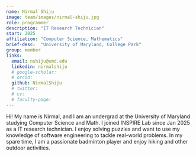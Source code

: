 ```yaml
---
name: Nirmal Shiju
image: team/images/nirmal-shiju.jpg
role: programmer
description: "IT Research Technician"
start: 2025
affiliation: "Computer Science, Mathematics"
brief-desc:  "University of Maryland, College Park"
group: member
links:
  email: nshiju@umd.edu
  linkedin: nirmalshiju
  # google-scholar: 
  # orcid: 
  github: NirmalShiju
  # twitter:   
  # cv: 
  # faculty-page: 
---
```

Hi! My name is Nirmal, and I am an undergrad at the University of Maryland studying Computer Science and Math. I joined INSPIRE Lab since Jan 2025 as a IT research technician. I enjoy solving puzzles and want to use my knowledge of software engineering to tackle real-world problems. In my spare time, I am a passionate badminton player and enjoy hiking and other outdoor activities. 